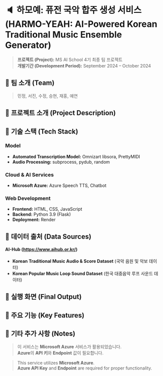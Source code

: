 # 🔈 하모예: 퓨전 국악 합주 생성 서비스 (HARMO-YEAH: AI-Powered Korean Traditional Music Ensemble Generator)

> **프로젝트 (Project):** MS AI School 4기 최종 팀 프로젝트   
> **개발기간 (Development Period):** September 2024 – October 2024


## 📌 팀 소개 (Team)
> 민정, 서진, 수정, 승현, 재홍, 예연


## 📌 프로젝트 소개 (Project Description)





## 📌 기술 스택 (Tech Stack)
### Model 
- **Automated Transcription Model:** Omnizart libsora, PrettyMIDI 
- **Audio Processing:** subprocess, pydub, random 

### Cloud & AI Services 
- **Microsoft Azure:** Azure Speech TTS, Chatbot 

### Web Development 
- **Frontend:** HTML, CSS, JavaScript 
- **Backend:** Python 3.9 (Flask) 
- **Deployment:** Render


## 📌 데이터 출처 (Data Sources)
#### AI-Hub (https://www.aihub.or.kr/) 
- **Korean Traditional Music Audio & Score Dataset** (국악 음원 및 악보 데이터) 
- **Korean Popular Music Loop Sound Dataset** (한국 대중음악 루프 사운드 데이터)  


## 📌 실행 화면 (Final Output)



## 📌 주요 기능 (Key Features)



## 📌 기타 추가 사항 (Notes)
> 이 서비스는 **Microsoft Azure** 서비스가 활용되었습니다.   
> **Azure**의 **API 키**와 **Endpoint** 값이 필요합니다.

> This service utilizes **Microsoft Azure**.  
> **Azure API Key** and **Endpoint** are required for proper functionality.
